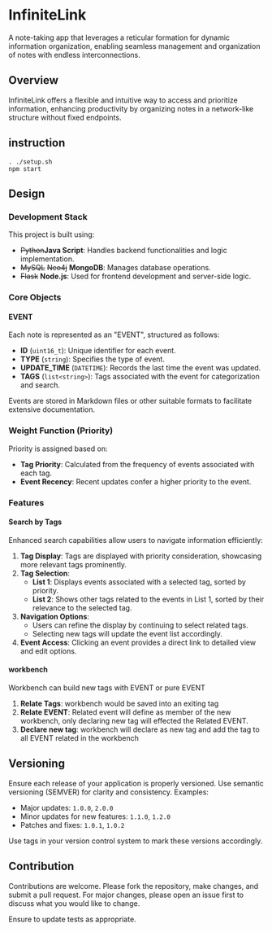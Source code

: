 # InfiniteLink
A note-taking app that leverages a reticular formation for dynamic information organization, enabling seamless management and organization of notes with endless interconnections.

## Overview
InfiniteLink offers a flexible and intuitive way to access and prioritize information, enhancing productivity by organizing notes in a network-like structure without fixed endpoints.

## instruction
```
. ./setup.sh
npm start
```

## Design

### Development Stack
This project is built using:
- ~~Python~~**Java Script**: Handles backend functionalities and logic implementation.
- ~~MySQL~~ ~~Neo4j~~ **MongoDB**: Manages database operations.
- ~~Flask~~ **Node.js**: Used for frontend development and server-side logic.

### Core Objects

#### EVENT
Each note is represented as an "EVENT", structured as follows:
- **ID** (`uint16_t`): Unique identifier for each event.
- **TYPE** (`string`): Specifies the type of event.
- **UPDATE_TIME** (`DATETIME`): Records the last time the event was updated.
- **TAGS** (`list<string>`): Tags associated with the event for categorization and search.

Events are stored in Markdown files or other suitable formats to facilitate extensive documentation.

### Weight Function (Priority)
Priority is assigned based on:
- **Tag Priority**: Calculated from the frequency of events associated with each tag.
- **Event Recency**: Recent updates confer a higher priority to the event.

### Features

#### Search by Tags
Enhanced search capabilities allow users to navigate information efficiently:
1. **Tag Display**: Tags are displayed with priority consideration, showcasing more relevant tags prominently.
2. **Tag Selection**:
   - **List 1**: Displays events associated with a selected tag, sorted by priority.
   - **List 2**: Shows other tags related to the events in List 1, sorted by their relevance to the selected tag.
3. **Navigation Options**:
   - Users can refine the display by continuing to select related tags.
   - Selecting new tags will update the event list accordingly.
4. **Event Access**: Clicking an event provides a direct link to detailed view and edit options.

#### workbench
Workbench can build new tags with EVENT or pure EVENT
1. **Relate Tags**: workbench would be saved into an exiting tag
2. **Relate EVENT**: Related event will define as member of the new workbench, only declaring new tag will effected the Related EVENT.
3. **Declare new tag**: workbench will declare as new tag and add the tag to all EVENT related in the workbench
## Versioning
Ensure each release of your application is properly versioned. Use semantic versioning (SEMVER) for clarity and consistency. Examples:
- Major updates: `1.0.0`, `2.0.0`
- Minor updates for new features: `1.1.0`, `1.2.0`
- Patches and fixes: `1.0.1`, `1.0.2`

Use tags in your version control system to mark these versions accordingly.

## Contribution
Contributions are welcome. Please fork the repository, make changes, and submit a pull request. For major changes, please open an issue first to discuss what you would like to change.

Ensure to update tests as appropriate.
